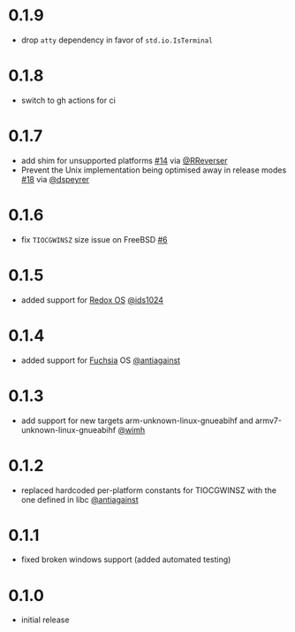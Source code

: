 # 0.1.9

* drop `atty` dependency in favor of `std.io.IsTerminal`

# 0.1.8

* switch to gh actions for ci

# 0.1.7

* add shim for unsupported platforms [#14](https://github.com/softprops/termsize/pull/14) via [@RReverser](https://github.com/RReverser)
* Prevent the Unix implementation being optimised away in release modes [#18](https://github.com/softprops/termsize/pull/18) via [@dspeyrer](https://github.com/dspeyrer)


# 0.1.6

* fix `TIOCGWINSZ` size issue on FreeBSD [#6](https://github.com/softprops/termsize/pull/9)

# 0.1.5

* added support for [Redox OS](https://github.com/redox-os/redox) [@ids1024](https://github.com/softprops/termsize/pull/8)

# 0.1.4

* added support for [Fuchsia](https://en.wikipedia.org/wiki/Google_Fuchsia) OS [@antiagainst](https://github.com/softprops/termsize/pull/5)

# 0.1.3

* add support for new targets arm-unknown-linux-gnueabihf and armv7-unknown-linux-gnueabihf [@wimh](https://github.com/softprops/termsize/pull/3)

# 0.1.2

* replaced hardcoded per-platform constants for TIOCGWINSZ with the one defined in libc [@antiagainst](https://github.com/softprops/termsize/pull/4)

# 0.1.1

* fixed broken windows support (added automated testing)

# 0.1.0

* initial release
